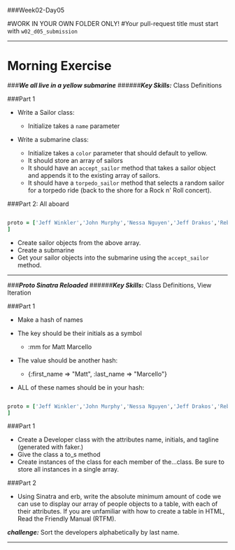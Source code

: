 ###Week02-Day05

#WORK IN YOUR OWN FOLDER ONLY!
#Your pull-request title must start with `w02_d05_submission`

---

# Morning Exercise


###***We all live in a yellow submarine***
######***Key Skills:*** Class Definitions

###Part 1

- Write a Sailor class: 	
	- Initialize takes a `name` parameter

- Write a submarine class: 
	- Initialize takes a `color` parameter that should default to yellow. 
	- It should store an array of sailors
	- It should have an `accept_sailor` method that takes a sailor object and appends it to the existing array of sailors.
	- It should have a `torpedo_sailor` method that selects a random sailor for a torpedo ride (back to the shore for a Rock n' Roll concert).

###Part 2: All aboard 

```ruby 

proto = ['Jeff Winkler','John Murphy','Nessa Nguyen','Jeff Drakos','Rebecca Strong','Gardner Lonsberry' ,'Jonathan Gean','Nathaniel Tuvera','Tim Hannes','Aziz Hasanov','Chris Heuberger','Dmitry Shamis' ,'Corey Leveen','Paul Hiam','Steven Doran','Ben Karl','Kristen Tonga','Wake Lankard','Carlos Pichardo' ,'Paul Gasberra','Andrea Trapp','Heidi Williams-Foy'
]
```

- Create sailor objects from the above array. 
- Create a submarine
- Get your sailor objects into the submarine using the `accept_sailor` method. 



---

###***Proto Sinatra Reloaded***
######***Key Skills:*** Class Definitions, View Iteration

###Part 1
- Make a hash of names
 - The key should be their initials as a symbol
	- :mm for Matt Marcello
- The value should be another hash:
	 - {:first_name => "Matt", :last_name => "Marcello"}

- ALL of these names should be in your hash:

```ruby 

proto = ['Jeff Winkler','John Murphy','Nessa Nguyen','Jeff Drakos','Rebecca Strong','Gardner Lonsberry' ,'Jonathan Gean','Nathaniel Tuvera','Tim Hannes','Aziz Hasanov','Chris Heuberger','Dmitry Shamis' ,'Corey Leveen','Paul Hiam','Steven Doran','Ben Karl','Kristen Tonga','Wake Lankard','Carlos Pichardo' ,'Paul Gasberra','Andrea Trapp','Heidi Williams-Foy'
]
```

###Part 1
- Create a Developer class with the attributes name, initials, and tagline (generated with faker.)
- Give the class a to_s method
- Create instances of the class for each member of the...class.  Be sure to store all instances in a single array.  

###Part 2
- Using Sinatra and erb, write the absolute minimum amount of code we can use to display our array of people objects to a table, with each of their attributes.  If you are unfamiliar with how to create a table in HTML, Read the Friendly Manual (RTFM).

***challenge:*** Sort the developers alphabetically by last name.


---

